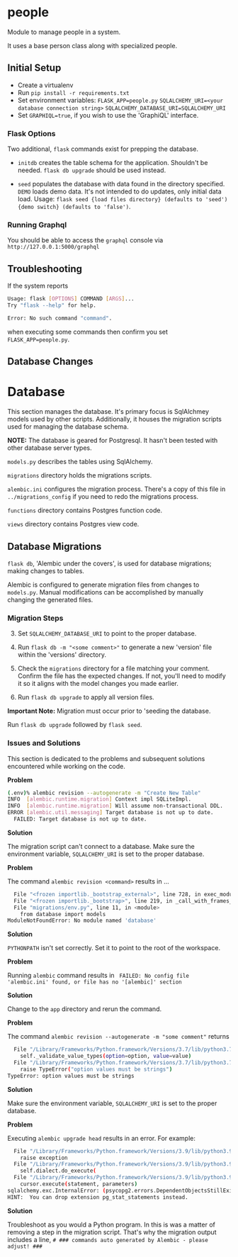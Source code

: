 # people

Module to manage people in a system.

It uses a base person class along with specialized people.

## Initial Setup

-   Create a virtualenv
-   Run `pip install -r requirements.txt`
-   Set environment variables:
         `FLASK_APP=people.py`
         `SQLALCHEMY_URI=<your database connection string>`
         `SQLALCHEMY_DATABASE_URI=SQLALCHEMY_URI`
-   Set `GRAPHIQL=true`, if you wish to use the 'GraphiQL' interface.

### Flask Options

Two additional, `flask` commands exist for prepping the database.

-   `initdb` creates the table schema for the application. Shouldn't be needed. `flask db upgrade` should be used instead.

-   `seed` populates the database with data found in the directory specified. `DEMO` loads demo data. It's not intended to do updates, only initial data load.
    Usage: `flask seed {load files directory} (defaults to 'seed') {demo switch} (defaults to 'false')`.

### Running Graphql

You should be able to access the `graphql` console via `http://127.0.0.1:5000/graphql`


## Troubleshooting

If the system reports

```bash
Usage: flask [OPTIONS] COMMAND [ARGS]...
Try "flask --help" for help.

Error: No such command "command".
```

when executing some commands then confirm you set `FLASK_APP=people.py`.

## Database Changes

# Database

This section manages the database. It's primary focus is SqlAlchmey models used by other scripts. Additionally, it houses the migration scripts used for managing the database schema. 

**NOTE:** The database is geared for Postgresql. It hasn't been tested with other database server types.


`models.py` describes the tables using SqlAlchemy.

`migrations` directory holds the migrations scripts.

`alembic.ini` configures the migration process. There's a copy of this file in `../migrations_config` if you need to redo the migrations process.

`functions` directory contains Postgres function code.

`views` directory contains Postgres view code.

## Database Migrations

`flask db`, 'Alembic under the covers', is used for database migrations; making changes to tables.

Alembic is configured to generate migration files from changes to `models.py`. Manual modifications can be accomplished by manually changing the generated files.

### Migration Steps

3. Set `SQLALCHEMY_DATABASE_URI` to point to the proper database.

4. Run `flask db -m "<some comment>"` to generate a new 'version' file within the 'versions' directory.

5. Check the `migrations` directory for a file matching your comment. Confirm the file has the expected changes. If not, you'll need to modify it so it aligns with the model changes you made earlier. 

6. Run `flask db upgrade` to apply all version files.

**Important Note:** Migration must occur prior to 'seeding the database.

Run `flask db upgrade` followed by `flask seed`.


### Issues and Solutions

This section is dedicated to the problems and subsequent solutions encountered while working on the code.

**Problem**

```bash
(.env)% alembic revision --autogenerate -m "Create New Table"
INFO  [alembic.runtime.migration] Context impl SQLiteImpl.
INFO  [alembic.runtime.migration] Will assume non-transactional DDL.
ERROR [alembic.util.messaging] Target database is not up to date.
  FAILED: Target database is not up to date.
```

**Solution**

The migration script can't connect to a database. Make sure the environment variable, `SQLALCHEMY_URI` is set to the proper database.

**Problem**

The command `alembic revision <command>` results in ...

```bash
  File "<frozen importlib._bootstrap_external>", line 728, in exec_module
  File "<frozen importlib._bootstrap>", line 219, in _call_with_frames_removed
  File "migrations/env.py", line 11, in <module>
    from database import models
ModuleNotFoundError: No module named 'database'
```

**Solution**

`PYTHONPATH` isn't set correctly. Set it to point to the root of the workspace.

**Problem**

Running `alembic` command results in ` FAILED: No config file 'alembic.ini' found, or file has no '[alembic]' section`

**Solution**

Change to the `app` directory and rerun the command.

**Problem**

The command `alembic revision --autogenerate -m "some comment"` returns

```bash
  File "/Library/Frameworks/Python.framework/Versions/3.7/lib/python3.7/configparser.py", line 1197, in set
    self._validate_value_types(option=option, value=value)
  File "/Library/Frameworks/Python.framework/Versions/3.7/lib/python3.7/configparser.py", line 1182, in _validate_value_types
    raise TypeError("option values must be strings")
TypeError: option values must be strings
```

**Solution**

Make sure the environment variable, `SQLALCHEMY_URI` is set to the proper database.

**Problem**

Executing `alembic upgrade head` results in an error. For example:

``` bash 
  File "/Library/Frameworks/Python.framework/Versions/3.9/lib/python3.9/site-packages/sqlalchemy/util/compat.py", line 207, in raise_
    raise exception
  File "/Library/Frameworks/Python.framework/Versions/3.9/lib/python3.9/site-packages/sqlalchemy/engine/base.py", line 1771, in _execute_context
    self.dialect.do_execute(
  File "/Library/Frameworks/Python.framework/Versions/3.9/lib/python3.9/site-packages/sqlalchemy/engine/default.py", line 717, in do_execute
    cursor.execute(statement, parameters)
sqlalchemy.exc.InternalError: (psycopg2.errors.DependentObjectsStillExist) cannot drop view pg_stat_statements because extension pg_stat_statements requires it
HINT:  You can drop extension pg_stat_statements instead.
```

**Solution**

Troubleshoot as you would a Python program. In this is was a matter of removing a step in the migration script. That's why the migration output includes a line, `# ### commands auto generated by Alembic - please adjust! ###`
